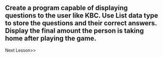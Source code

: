## Create a program capable of displaying questions to the user like KBC. Use List data type to store the questions and their correct answers. Display the final amount the person is taking home after playing the game.

Next Lesson>>